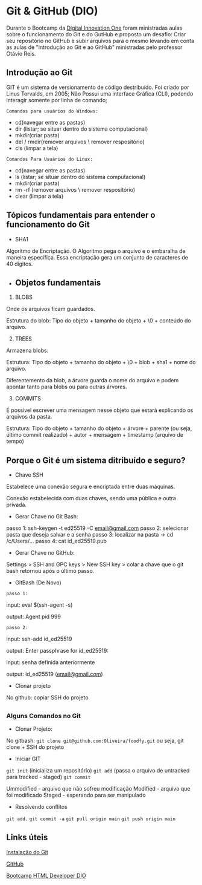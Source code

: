 **<h1> Git & GitHub (DIO) </h1>**
Durante o Bootcamp da <a href="https://web.dio.me/tracks" taget = "_blank">Digital Innovation One</a> foram ministradas aulas sobre o funcionamento do Git e do GutHub e proposto um desafio: Criar seu repositório no GitHub e subir arquivos para o mesmo levando em conta as aulas de "Introdução ao Git e ao GitHub" ministradas pelo professor Otávio Reis.

##

**<h2>Introdução ao Git</h2>**

GIT é um sistema de versionamento de código destribuído. Foi criado por Linus Torvalds, em 2005;
Não Possui uma interface Gráfica (CLI), podendo interagir somente por linha de comando;
  
`Comandos para usuários do Windows:`
  
  <ul>
<li> cd(navegar entre as pastas) </li>
<li> dir (listar; se situar dentro do sistema computacional) </li>
<li> mkdir(criar pasta) </li>
<li> del / rmdir(remover arquivos \ remover respositório) </li>
<li> cls (limpar a tela) </li>
</ul>

`Comandos Para Usuários do Linux:`

<ul>
<li> cd(navegar entre as pastas) </li>
<li> ls (listar; se situar dentro do sistema computacional) </li>
<li> mkdir(criar pasta) </li>
<li> rm -rf (remover arquivos \ remover respositório) </li>
<li> clear (limpar a tela) </li>
  </ul>
  

## Tópicos fundamentais para entender o funcionamento do Git

- SHA1

Algorítmo de Encriptação. O Algoritmo pega o arquivo e o embaralha de maneira específica. Essa encriptação gera um conjunto de caracteres de 40 dígitos.

##

-  <h2>Objetos fundamentais</h2>

1. BLOBS

Onde os arquivos ficam guardados. 

Estrutura do blob: Tipo do objeto + tamanho do objeto + \0 + conteúdo do arquivo.

2. TREES

Armazena blobs. 

Estrutura: Tipo do objeto + tamanho do objeto + \0 + blob + sha1 + nome do arquivo.

Diferentemento da blob, a árvore guarda o nome do arquivo e podem apontar tanto para blobs ou para outras árvores.

3. COMMITS

É possivel escrever uma mensagem nesse objeto que estará explicando os arquivos da pasta.

Estrutura: Tipo do objeto + tamanho do objeto + árvore + parente (ou seja, último commit realizado) + autor + mensagem + timestamp (arquivo de tempo)

 ## Porque o Git é um sistema ditribuído e seguro?
 
 - Chave SSH

Estabelece uma conexão segura e encriptada entre duas máquinas. 

Conexão estabelecida com duas chaves, sendo uma pública e outra privada.

- Gerar Chave no Git Bash:

passo 1: ssh-keygen -t ed25519 -C email@gmail.com
passo 2: selecionar pasta que deseja salvar e a senha
passo 3: localizar na pasta -> cd /c/Users/...
passo 4: cat id_ed25519.pub

- Gerar Chave no GitHub:

Settings > SSH and GPC keys > New SSH key > colar a chave que o git bash retornou após o último passo.

- GitBash (De Novo)

`passo 1:`

input:  eval $(ssh-agent -s)

output: Agent pid 999

`passo 2:`

input: ssh-add id_ed25519

output: Enter passphrase for id_ed25519:

input: senha definida anteriormente

output: id_ed25519 (email@gmail.com)

- Clonar projeto

No github: copiar SSH do projeto


##

<h3>Alguns Comandos no Git</h3>

- Clonar Projeto:

No gitbash: `git clone git@github.com:Oliveira/foodfy.git`
ou seja, git clone + SSH do projeto

- Iniciar GIT

`git init` (inicializa um repositório)
`git add` (passa o arquivo de untracked para tracked - staged) 
`git commit` <br>

Ummodified - arquivo que não sofreu modificação
Modified - arquivo que foi modificado
Staged - esperando para ser manipulado

 - Resolvendo conflitos

`git add.` 
`git commit -a`
`git pull origin main`
`git push origin main`

## Links úteis

<a href="https://git-scm.com/downloads" target="_blank">Instalação do Git</a>

<a href="https://github.com/" target="_blank">GitHub</a>

<a href="https://web.dio.me/track/html-web-developer?tab=path" target="_blank"> Bootcamp HTML Developer DIO</a>
